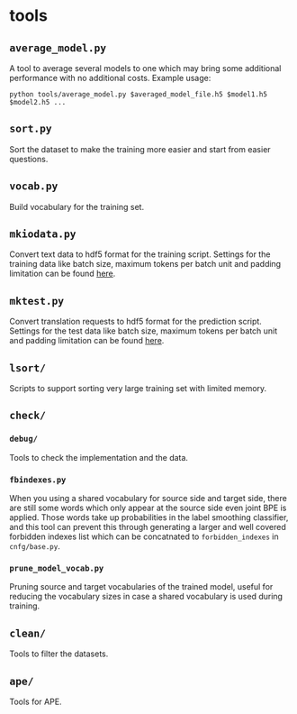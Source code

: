 # tools

## `average_model.py`

A tool to average several models to one which may bring some additional performance with no additional costs. Example usage:

`python tools/average_model.py $averaged_model_file.h5 $model1.h5 $model2.h5 ...`

## `sort.py`

Sort the dataset to make the training more easier and start from easier questions.

## `vocab.py`

Build vocabulary for the training set.

## `mkiodata.py`

Convert text data to hdf5 format for the training script. Settings for the training data like batch size, maximum tokens per batch unit and padding limitation can be found [here](https://github.com/anoidgit/transformer/blob/master/cnfg/hyp.py#L20-L24).

## `mktest.py`

Convert translation requests to hdf5 format for the prediction script. Settings for the test data like batch size, maximum tokens per batch unit and padding limitation can be found [here](https://github.com/anoidgit/transformer/blob/master/cnfg/hyp.py#L20-L24).

## `lsort/`

Scripts to support sorting very large training set with limited memory.

## `check/`

### `debug/`
Tools to check the implementation and the data.

### `fbindexes.py`

When you using a shared vocabulary for source side and target side, there are still some words which only appear at the source side even joint BPE is applied. Those words take up probabilities in the label smoothing classifier, and this tool can prevent this through generating a larger and well covered forbidden indexes list which can be concatnated to `forbidden_indexes` in `cnfg/base.py`.

### `prune_model_vocab.py`

Pruning source and target vocabularies of the trained model, useful for reducing the vocabulary sizes in case a shared vocabulary is used during training.

## `clean/`

Tools to filter the datasets.

## `ape/`

Tools for APE.
